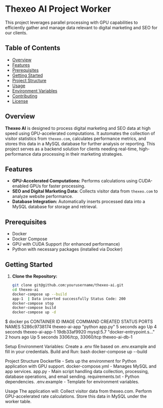 # Thexeo AI Project Worker

This project leverages parallel processing with GPU capabilities to efficiently gather and manage data relevant to digital marketing and SEO for our clients.

## Table of Contents
- [Overview](#overview)
- [Features](#features)
- [Prerequisites](#prerequisites)
- [Getting Started](#getting-started)
- [Project Structure](#project-structure)
- [Usage](#usage)
- [Environment Variables](#environment-variables)
- [Contributing](#contributing)
- [License](#license)

## Overview

**Thexeo AI** is designed to process digital marketing and SEO data at high speed using GPU-accelerated computations. It automates the collection of visitor statistics from `thexeo.com`, calculates performance metrics, and stores this data in a MySQL database for further analysis or reporting. This project serves as a backend solution for clients needing real-time, high-performance data processing in their marketing strategies.

## Features

- **GPU-Accelerated Computations:** Performs calculations using CUDA-enabled GPUs for faster processing.
- **SEO and Digital Marketing Data:** Collects visitor data from `thexeo.com` to analyze website performance.
- **Database Integration:** Automatically inserts processed data into a MySQL database for storage and retrieval.

## Prerequisites

- Docker
- Docker Compose
- GPU with CUDA Support (for enhanced performance)
- Python with necessary packages (installed via Docker)

## Getting Started

1. **Clone the Repository:**
   ```bash
   git clone git@github.com:yourusername/thexeo-ai.git
   cd thexeo-ai
   docker-compose up --build
   app-1  | Data inserted successfully Status Code: 200
   docker-compose stop
   docker-compose build
   docker-compose up -d


$ docker ps
CONTAINER ID   IMAGE           COMMAND                  CREATED         STATUS         PORTS                 NAMES
5286c9738174   thexeo-ai-app   "python app.py"          5 seconds ago   Up 4 seconds                         thexeo-ai-app-1
19db33af9920   mysql:5.7       "docker-entrypoint.s…"   2 hours ago     Up 5 seconds   3306/tcp, 33060/tcp   thexeo-ai-db-1

Setup Environment Variables:
Create a .env file based on .env.example and fill in your credentials.
Build and Run:
bash
docker-compose up --build

Project Structure
Dockerfile - Sets up the environment for Python application with GPU support.
docker-compose.yml - Manages MySQL and app services.
app.py - Main script handling data collection, processing, database operations, and email sending.
requirements.txt - Python dependencies.
.env.example - Template for environment variables.

Usage
The application will:
Collect visitor data from thexeo.com.
Perform GPU-accelerated rate calculations.
Store this data in MySQL under the worker table.

